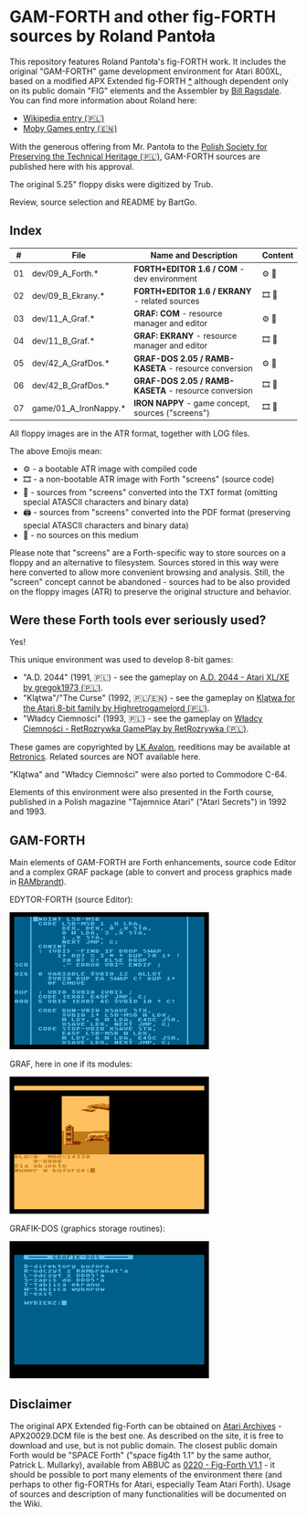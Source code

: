 # GAM-FORTH and other fig-FORTH sources by Roland Pantoła

This repository features Roland Pantoła's fig-FORTH work. It includes the original "GAM-FORTH" game development environment for Atari 800XL, based on a modified APX Extended fig-FORTH [*](#disclaimer) although dependent only on its public domain "FIG" elements and the Assembler by [Bill Ragsdale](https://github.com/BillRagsdale). You can find more information about Roland here:
* [Wikipedia entry (🇵🇱)](https://pl.wikipedia.org/wiki/Roland_Panto%C5%82a)
* [Moby Games entry (🇪🇳)](https://www.mobygames.com/person/483332/roland-panto%C5%82a/)

With the generous offering from Mr. Pantoła to the [Polish Society for Preserving the Technical Heritage (🇵🇱)](https://ptodt.org.pl/about/), GAM-FORTH sources are published here with his approval.

The original 5.25" floppy disks were digitized by Trub.

Review, source selection and README by BartGo.

## Index

| #  |  File           | Name and Description                             |Content|
| -- | ----------     | -----------                                      |----|
| 01 | dev/09_A_Forth.* | **FORTH+EDITOR 1.6 / COM** - dev environment|⚙️ 📝|
| 02 | dev/09_B_Ekrany.* | **FORTH+EDITOR 1.6 / EKRANY** - related sources|🎞️ 📝|
| 03 | dev/11_A_Graf.* | **GRAF: COM** - resource manager and editor|⚙️ 📝|
| 04 | dev/11_B_Graf.* | **GRAF: EKRANY** - resource manager and editor|🎞️ 📝|
| 05 | dev/42_A_GrafDos.*   | **GRAF-DOS 2.05 / RAMB-KASETA** - resource conversion|⚙️ 🚫|
| 06 | dev/42_B_GrafDos.*   | **GRAF-DOS 2.05 / RAMB-KASETA** - resource conversion|🎞️ 📝|
| 07 | game/01_A_IronNappy.* | **IRON NAPPY** - game concept, sources ("screens")   |🎞️ 📝|

All floppy images are in the ATR format, together with LOG files. 

The above Emojis mean:
* ⚙️ - a bootable ATR image with compiled code
* 🎞️ - a non-bootable ATR image with Forth "screens" (source code)
* 📝 - sources from "screens" converted into the TXT format (omitting special ATASCII characters and binary data)
* 🖨️ - sources from "screens" converted into the PDF format (preserving special ATASCII characters and binary data)
* 🚫 - no sources on this medium

Please note that "screens" are a Forth-specific way to store sources on a floppy and an alternative to filesystem. Sources stored in this way were here converted to allow more convenient browsing and analysis. Still, the "screen" concept cannot be abandoned - sources had to be also provided on the floppy images (ATR) to preserve the original structure and behavior.

## Were these Forth tools ever seriously used?

Yes!

This unique environment was used to develop 8-bit games: 
  - "A.D. 2044" (1991, 🇵🇱) - see the gameplay on [A.D. 2044 - Atari XL/XE by gregok1973 (🇵🇱)](https://www.youtube.com/watch?v=BUFI9YIeCvc). 
  - "Klątwa"/"The Curse" (1992, 🇵🇱/🇪🇳) - see the gameplay on [Klątwa for the Atari 8-bit family by Highretrogamelord (🇵🇱)](https://www.youtube.com/watch?v=ygqf9H5aB2k).
  - "Władcy Ciemności" (1993, 🇵🇱) - see the gameplay on [Władcy Ciemności - RetRozrywka GamePlay by RetRozrywka (🇵🇱)](https://www.youtube.com/watch?v=yMG_Y_y1VSs).

These games are copyrighted by [LK Avalon](https://www.lkavalon.com/), reeditions may be available at [Retronics](https://retronics.eu/). Related sources are NOT available here.

"Klątwa" and "Władcy Ciemności" were also ported to Commodore C-64.

Elements of this environment were also presented in the Forth course, published in a Polish magazine "Tajemnice Atari" ("Atari Secrets") in 1992 and 1993.

## GAM-FORTH

Main elements of GAM-FORTH are Forth enhancements, source code Editor and a complex GRAF package (able to convert and process graphics made in [RAMbrandt](https://github.com/savetz/RAMbrandt)). 

EDYTOR-FORTH (source Editor):

![](dev/9a-edit-26.png)

GRAF, here in one if its modules:

![](dev/11a-graf.png)

GRAFIK-DOS (graphics storage routines):

![](dev/42a-grafdos.png)

## Disclaimer

The original APX Extended fig-Forth can be obtained on [Atari Archives](https://www.atariarchives.org/APX/showinfo.php?cat=20029) - APX20029.DCM file is the best one. As described on the site, it is free to download and use, but is not public domain.
The closest public domain Forth would be "S*P*A*C*E Forth" ("s*p*a*c*e fig4th 1.1" by the same author, Patrick L. Mullarky), available from ABBUC as [0220 - Fig-Forth V1.1](https://abbuc.de/download/abbuc_pd_005_0201-0250/#) - it should be possible to port many elements of the environment there (and perhaps to other fig-FORTHs for Atari, especially Team Atari Forth). Usage of sources and description of many functionalities will be documented on the Wiki.

<!--
* ✅ - available
* 🔜 - upcoming
* 📚 - game - resources (e.g. text, graphics)
* 🗻 - Atari 8-bit
* 🌈 - Commodore C-64 -->


